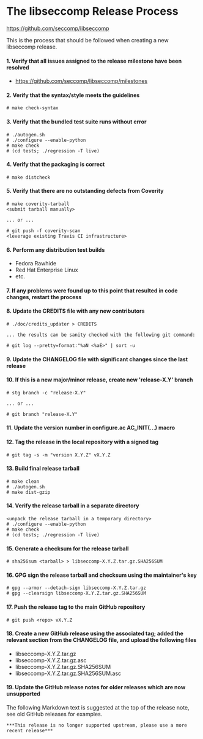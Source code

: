 The libseccomp Release Process
===============================================================================
https://github.com/seccomp/libseccomp

This is the process that should be followed when creating a new libseccomp
release.

#### 1. Verify that all issues assigned to the release milestone have been resolved

  * https://github.com/seccomp/libseccomp/milestones

#### 2. Verify that the syntax/style meets the guidelines

	# make check-syntax

#### 3. Verify that the bundled test suite runs without error

	# ./autogen.sh
	# ./configure --enable-python
	# make check
	# (cd tests; ./regression -T live)

#### 4. Verify that the packaging is correct

	# make distcheck

#### 5. Verify that there are no outstanding defects from Coverity

	# make coverity-tarball
	<submit tarball manually>

	... or ...

	# git push -f coverity-scan
	<leverage existing Travis CI infrastructure>

#### 6. Perform any distribution test builds

  * Fedora Rawhide
  * Red Hat Enterprise Linux
  * etc.

#### 7. If any problems were found up to this point that resulted in code changes, restart the process

#### 8. Update the CREDITS file with any new contributors

	# ./doc/credits_updater > CREDITS

	... the results can be sanity checked with the following git command:

	# git log --pretty=format:"%aN <%aE>" | sort -u

#### 9. Update the CHANGELOG file with significant changes since the last release

#### 10. If this is a new major/minor release, create new 'release-X.Y' branch

	# stg branch -c "release-X.Y"

	... or ...

	# git branch "release-X.Y"

#### 11. Update the version number in configure.ac AC_INIT(...) macro

#### 12. Tag the release in the local repository with a signed tag

	# git tag -s -m "version X.Y.Z" vX.Y.Z

#### 13. Build final release tarball

	# make clean
	# ./autogen.sh
	# make dist-gzip

#### 14. Verify the release tarball in a separate directory

	<unpack the release tarball in a temporary directory>
	# ./configure --enable-python
	# make check
	# (cd tests; ./regression -T live)

#### 15. Generate a checksum for the release tarball

	# sha256sum <tarball> > libseccomp-X.Y.Z.tar.gz.SHA256SUM

#### 16. GPG sign the release tarball and checksum using the maintainer's key

	# gpg --armor --detach-sign libseccomp-X.Y.Z.tar.gz
	# gpg --clearsign libseccomp-X.Y.Z.tar.gz.SHA256SUM

#### 17. Push the release tag to the main GitHub repository

	# git push <repo> vX.Y.Z

#### 18. Create a new GitHub release using the associated tag; added the relevant section from the CHANGELOG file, and upload the following files

  * libseccomp-X.Y.Z.tar.gz
  * libseccomp-X.Y.Z.tar.gz.asc
  * libseccomp-X.Y.Z.tar.gz.SHA256SUM
  * libseccomp-X.Y.Z.tar.gz.SHA256SUM.asc

#### 19. Update the GitHub release notes for older releases which are now unsupported

The following Markdown text is suggested at the top of the release note, see old GitHub releases for examples.

```
***This release is no longer supported upstream, please use a more recent release***
```
